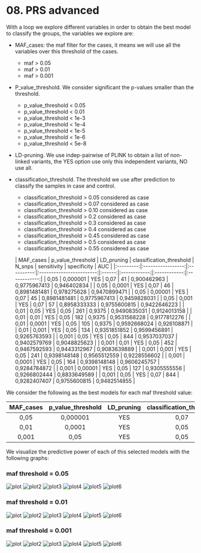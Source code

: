 # 08. PRS advanced

With a loop we explore different variables in order to obtain the best model to classify the groups, the variables we explore are:

- MAF_cases: the maf filter for the cases, it means we will use all the variables over this threshold of the cases.
  - maf > 0.05
  - maf > 0.01
  - maf > 0.001
- P_value_threshold. We consider significant the p-values smaller than the threshold.
  - p_value_threshold < 0.05
  - p_value_threshold < 0.01
  - p_value_threshold < 1e-3
  - p_value_threshold < 1e-4
  - p_value_threshold < 1e-5
  - p_value_threshold < 1e-6
  - p_value_threshold < 5e-8
- LD-pruning. We use indep-pairwise of PLINK to obtain a list of non-linked variants, the YES option use only this independent variants, NO use all.
- classification_threshold. The threshold we use after prediction to classify the samples in case and control.
  - classification_threshold > 0.05 considered as case
  - classification_threshold > 0.07 considered as case
  - classification_threshold > 0.10 considered as case
  - classification_threshold > 0.2 considered as case
  - classification_threshold > 0.3 considered as case
  - classification_threshold > 0.4 considered as case
  - classification_threshold > 0.45 considered as case
  - classification_threshold > 0.5 considered as case
  - classification_threshold > 0.55 considered as case
  
  | MAF_cases | p_value_threshold | LD_pruning | classification_threshold | N_snps |  sensitivity |  specificity |      AUC     |
|:---------:|:-----------------:|:----------:|:------------------------:|:------:|:------------:|:------------:|:------------:|
|    0,05   |      0,000001     |     YES    |           0,07           |   41   |  0,900462963 | 0,9775967413 |  0,946402834 |
|    0,05   |       0,0001      |     YES    |           0,07           |   46   | 0,8981481481 |  0,978275628 | 0,9470899471 |
|    0,05   |      0,00001      |     YES    |           0,07           |   45   | 0,8981481481 | 0,9775967413 | 0,9459828031 |
|    0,05   |       0,001       |     YES    |           0,07           |   57   | 0,8958333333 | 0,9755600815 | 0,9422646223 |
|    0,01   |        0,05       |     YES    |           0,05           |   261  |    0,9375    | 0,9490835031 | 0,9124013158 |
|    0,01   |        0,01       |     YES    |           0,05           |   182  |    0,9375    | 0,9531568228 | 0,9177812276 |
|    0,01   |       0,0001      |     YES    |           0,05           |   105  |    0,9375    | 0,9592668024 |  0,926108871 |
|    0,01   |       0,001       |     YES    |           0,05           |   134  | 0,9351851852 | 0,9599456891 | 0,9265763593 |
|   0,001   |        0,05       |     YES    |           0,05           |   844  | 0,9537037037 | 0,9402579769 | 0,9048825623 |
|   0,001   |        0,01       |     YES    |           0,05           |   452  | 0,9467592593 | 0,9443312967 | 0,9083639889 |
|   0,001   |       0,001       |     YES    |           0,05           |   241  | 0,9398148148 | 0,9565512559 | 0,9228556602 |
|   0,001   |       0,0001      |     YES    |           0,05           |   164  | 0,9398148148 | 0,9606245757 | 0,9284784872 |
|   0,001   |      0,00001      |     YES    |           0,05           |   127  | 0,9305555556 | 0,9266802444 | 0,8833649589 |
|   0,001   |        0,05       |     YES    |           0,07           |   844  | 0,9282407407 | 0,9755600815 | 0,9482514855 |

We consider the following as the best models for each maf threshold value:

| MAF_cases | p_value_threshold | LD_pruning | classification_threshold | N_snps |  sensitivity |  specificity |      AUC     |
|:---------:|:-----------------:|:----------:|:------------------------:|:------:|:------------:|:------------:|:------------:|
|    0,05   |      0,000001     |     YES    |           0,07           |   41   |  0,900462963 | 0,9775967413 |  0,946402834 |
|    0,01   |       0,0001      |     YES    |           0,05           |   105  |    0,9375    | 0,9592668024 |  0,926108871 |
|   0,001   |        0,05       |     YES    |           0,05           |   844  | 0,9537037037 | 0,9402579769 | 0,9048825623 |

We visualize the predictive power of each of this selected models with the following graphs:

### maf threshold = 0.05

![plot](graphs/005_density.png)
![plot2](graphs/005_prevalence_percentile.png)
![plot3](graphs/005_prevalence_percentile_colorbyscore.png)
![plot4](graphs/005_prevalence_percentile_colorbyscore_log10.png)
![plot5](graphs/005_scoreincrease_bygroup.png)
![plot6](graphs/005_scoreincrease_bygroup.png)

### maf threshold = 0.01

![plot](graphs/001_density.png)
![plot2](graphs/001_prevalence_percentile.png)
![plot3](graphs/001_prevalence_percentile_colorbyscore.png)
![plot4](graphs/001_prevalence_percentile_colorbyscore_log10.png)
![plot5](graphs/001_scoreincrease_bygroup.png)
![plot6](graphs/001_scoreincrease_bygroup.png)

### maf threshold = 0.001

![plot](graphs/0001_density.png)
![plot2](graphs/0001_prevalence_percentile.png)
![plot3](graphs/0001_prevalence_percentile_colorbyscore.png)
![plot4](graphs/0001_prevalence_percentile_colorbyscore_log10.png)
![plot5](graphs/0001_scoreincrease_bygroup.png)
![plot6](graphs/0001_scoreincrease_bygroup.png)







